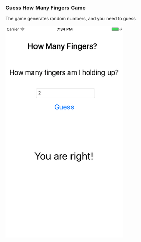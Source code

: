 ### Guess How Many Fingers Game

The game generates random numbers, and you need to guess

![alt tag](https://github.com/accoladea/exploring-swift/blob/master/Guess%20Game/how-many-fingers.png "a screenshot of the app")
